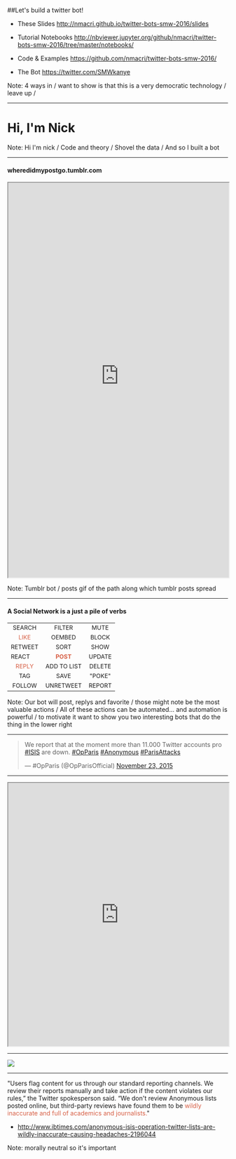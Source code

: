 ##Let's build a twitter bot!

- These Slides http://nmacri.github.io/twitter-bots-smw-2016/slides

- Tutorial Notebooks http://nbviewer.jupyter.org/github/nmacri/twitter-bots-smw-2016/tree/master/notebooks/

- Code & Examples https://github.com/nmacri/twitter-bots-smw-2016/

- The Bot https://twitter.com/SMWkanye

Note: 4 ways in / want to show is that this is a very democratic technology / leave up / 

---

# Hi, I'm Nick

Note: Hi I'm nick / Code and theory / Shovel the data / And so I built a bot


---

#### wheredidmypostgo.tumblr.com
<iframe src="http://wheredidmypostgo.tumblr.com/" height="900px" width="100%"></iframe>

Note: Tumblr bot / posts gif of the path along which tumblr posts spread

---

#### A Social Network is a just a pile of verbs

<table cellspacing="0" cellpadding="0" style="border:none">
<tr >
<td><center><small>SEARCH</small></center></td>
<td><center><small>FILTER</small></center></td>
<td><center><small>MUTE</small></center></td>
</tr>
<tr>
<td><center><small style="color:#D75F45">LIKE</small></center></td>
<td><center><small>OEMBED</small></center></td>
<td><center><small>BLOCK</small></center></td>
</tr>
<tr>
<td><center><small>RETWEET</small></center></td>
<td><center><small>SORT</small></center></td>
<td><center><small>SHOW</small></center></td>
</tr>
<tr>
<td><center></center><small>REACT</small></center></td>
<td><center><b><small style="color:#D75F45">POST</small></b></center></td>
<td><center><small>UPDATE</small</center></td>
</tr>
<tr>
<td><center><small style="color:#D75F45">REPLY</small></center></td>
<td><center><small>ADD TO LIST</small></center></td>
<td><center><small>DELETE</small></center></td>
</tr>
<tr>
<td><center><small>TAG</small></center></td>
<td><center><small>SAVE</small></center></td>
<td><center><small>"POKE"</small></center></td>
</tr>
<tr>
<td><center><small>FOLLOW</small></center></td>
<td><center><small>UNRETWEET</small></center></td>
<td><center><small>REPORT</small></center></td>
</tr>
</table>

Note: Our bot will post, replys and favorite / those might note be the most valuable actions / All of these actions can be automated... and automation is powerful / to motivate it want to show you two interesting bots that do the thing in the lower right

---

<blockquote class="twitter-tweet" data-lang="en"><p lang="en" dir="ltr">We report that at the moment more than 11.000 Twitter accounts pro <a href="https://twitter.com/hashtag/ISIS?src=hash">#ISIS</a> are down. <a href="https://twitter.com/hashtag/OpParis?src=hash">#OpParis</a> <a href="https://twitter.com/hashtag/Anonymous?src=hash">#Anonymous</a> <a href="https://twitter.com/hashtag/ParisAttacks?src=hash">#ParisAttacks</a></p>&mdash; #OpParis (@OpParisOfficial) <a href="https://twitter.com/OpParisOfficial/status/668673176763801601">November 23, 2015</a></blockquote>
<script async src="//platform.twitter.com/widgets.js" charset="utf-8"></script>

---

<iframe src="https://ghostbin.com/paste/vt5zz" height=600 width="100%"></iframe>

---

![](http://cl.ly/2h2n1j1z413U/download/Image%202016-02-24%20at%209.24.16%20PM.png)

---

"Users flag content for us through our standard reporting channels. We review their reports manually and take action if the content violates our rules,” the Twitter spokesperson said. “We don't review Anonymous lists posted online, but third-party reviews have found them to be <span style="color:#D75F45">wildly inaccurate and full of academics and journalists.</span>"

- http://www.ibtimes.com/anonymous-isis-operation-twitter-lists-are-wildly-inaccurate-causing-headaches-2196044

Note: morally neutral so it's important 


